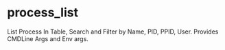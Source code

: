 # process_list
List Process In Table, Search and Filter by Name, PID, PPID, User. Provides CMDLine Args and Env args.
